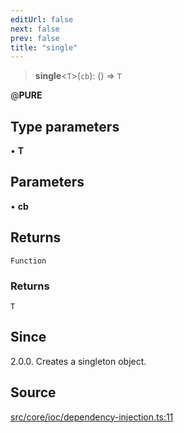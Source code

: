 ```yaml
---
editUrl: false
next: false
prev: false
title: "single"
---
```


> **single**\<`T`\>(`cb`): () => `T`

@__PURE__

## Type parameters

• **T**

## Parameters

• **cb**

## Returns

`Function`

### Returns

`T`

## Since

2.0.0.
Creates a singleton object.

## Source

[src/core/ioc/dependency-injection.ts:11](https://github.com/sern-handler/handler/blob/04c4625bfa2f746935f4a8cee62b77cdffd86684/src/core/ioc/dependency-injection.ts#L11)
